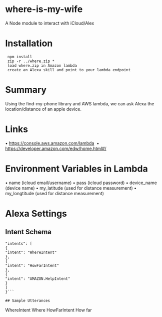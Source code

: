 # where-is-my-wife

A Node module to interact with iCloud/Alex

# Installation

```
 npm install
 zip -r ../where.zip *
 load where.zip in Amazon lambda
 create an Alexa skill and point to your lambda endpoint
```

# Summary

Using the find-my-phone library and AWS lambda, we can ask Alexa the location/distance of an apple device.

# Links
 • https://console.aws.amazon.com/lambda
 • https://developer.amazon.com/edw/home.html#/

# Environment Variables in Lambda
 • name (icloud email/username)
 • pass (icloud password)
 • device_name (device name)
 • my_latitude (used for distance measurement)
 • my_longtitude (used for distance measurement)

# Alexa Settings
## Intent Schema
```{
"intents": [
{
"intent": "WhereIntent"
},
{
"intent": "HowFarIntent"
},
{
"intent": "AMAZON.HelpIntent"
}
]
}```

## Sample Utterances
```
WhereIntent Where
HowFarIntent How far
```
